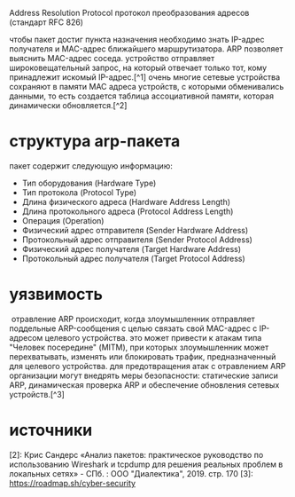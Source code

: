 Address Resolution Protocol
протокол преобразования адресов (стандарт RFC 826)

чтобы пакет достиг пункта назначения необходимо знать IP-адрес получателя и MAC-адрес ближайшего маршрутизатора. ARP позволяет выяснить MAC-адрес соседа. устройство отправляет широковещательный запрос, на который отвечает только тот, кому принадлежит искомый IP-адрес.[^1]
очень многие сетевые устройства сохраняют в памяти МАС адреса устройств, с которыми обменивались данными, то есть создается таблица ассоциативной памяти, которая динамически обновляется.[^2]
# структура arp-пакета
пакет содержит следующую информацию:
- Тип оборудования (Hardware Туре)
- Тип протокола (Protocol Туре)
- Длина физического адреса (Hardware Address Length)
- Длина протокольного адреса (Protocol Address Length)
- Операция (Operation)
- Физический адрес отправителя (Sender Hardware Address)
- Протокольный адрес отправителя (Sender Protocol Address)
- Физический адрес получателя (Target Hardware Address)
- Протокольный адрес получателя (Target Protocol Address)
# уязвимость
 отравление ARP происходит, когда злоумышленник отправляет поддельные ARP-сообщения с целью связать свой MAC-адрес с IP-адресом целевого устройства. это может привести к атакам типа "Человек посередине" (MITM), при которых злоумышленник может перехватывать, изменять или блокировать трафик, предназначенный для целевого устройства. для предотвращения атак с отравлением ARP организации могут внедрять меры безопасности: статические записи ARP, динамическая проверка ARP и обеспечение обновления сетевых устройств.[^3]
# источники
[1]: https://imvk.net/cisco/urok-24-protokol-arp
[2]: Крис Сандерс «Анализ пакетов: практическое руководство по использованию Wireshark и tcpdump для решения реальных проблем в локальных сетях» - СПб. : ООО "Диалектика", 2019. стр. 170
[3]: https://roadmap.sh/cyber-security